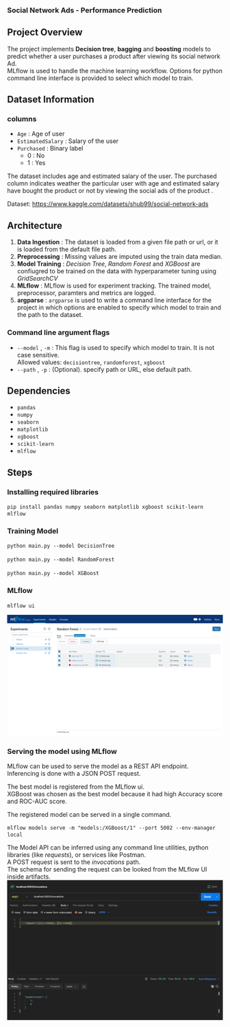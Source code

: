 ### Social Network Ads - Performance Prediction
## Project Overview
The project implements __Decision tree__,  __bagging__ and __boosting__ models to predict whether a user purchases a product after viewing its social network Ad.  
MLflow is used to handle the machine learning workflow. Options for python command line interface is provided to select which model to train.

## Dataset Information
### columns
- `Age` : Age of user
- `EstimatedSalary` : Salary of the user
- `Purchased` : Binary label
    - 0 : No
    - 1 : Yes

The dataset includes age and estimated salary of the user. The purchased column indicates weather the particular user with age and estimated salary have bought the product or not by viewing the social ads of the product .

Dataset: https://www.kaggle.com/datasets/shub99/social-network-ads

## Architecture
1. __Data Ingestion__ : The dataset is loaded from a given file path or url, or it is loaded from the default file path.  
2. __Preprocessing__ : Missing values are imputed using the train data median.
3. __Model Training__ : _Decision Tree_, _Random Forest_ and _XGBoost_ are confiugred to be trained on the data with hyperparameter tuning using _GridSearchCV_
4. __MLflow__ : MLflow is used for experiment tracking. The trained model, preprocessor, paramters and metrics are logged.
5. __argparse__ : `argparse` is used to write a command line interface for the project in which options are enabled to specify which model to train and the path to the dataset.

### Command line argument flags
- `--model` , `-m` : This flag is used to specify which model to train. It is not case sensitive.  
                    Allowed values: `decisiontree`, `randomforest`, `xgboost`
- `--path` , `-p` : (Optional). specify path or URL, else default path.

## Dependencies
- `pandas`
- `numpy`
- `seaborn`
- `matplotlib`
- `xgboost`
- `scikit-learn`
- `mlflow`

## Steps
### Installing required libraries
```
pip install pandas numpy seaborn matplotlib xgboost scikit-learn mlflow
```

### Training Model
```
python main.py --model DecisionTree

python main.py --model RandomForest

python main.py --model XGBoost
```

### MLflow
```
mlflow ui
```
![](screenshots/mlflow_home.png)

### Serving the model using MLflow
MLflow can be used to serve the model as a REST API endpoint.  
Inferencing is done with a JSON POST request.   

The best model is registered from the MLflow ui.  
XGBoost was chosen as the best model because it had high Accuracy score and ROC-AUC score.  
 
The registered model can be served in a single command.  
```
mlflow models serve -m "models:/XGBoost/1" --port 5002 --env-manager local
```

The Model API can be inferred using any command line utilities, python libraries (like _requests_), or services like Postman.  
A POST request is sent to the _invocations_ path.  
The schema for sending the request can be looked from the MLflow UI inside artifacts.
![](screenshots/mlflow_serve_api.png)